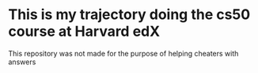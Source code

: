 # This is my trajectory doing the cs50 course at Harvard edX
This repository was not made for the purpose of helping cheaters with answers  
